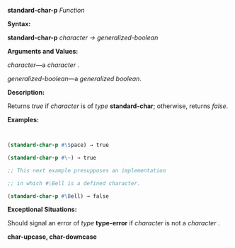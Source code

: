 **standard-char-p** *Function* 



**Syntax:** 



**standard-char-p** *character → generalized-boolean* 



**Arguments and Values:** 



*character*—a *character* . 



*generalized-boolean*—a *generalized boolean*. 



**Description:** 



Returns *true* if *character* is of *type* **standard-char**; otherwise, returns *false*. 



**Examples:**
```lisp


(standard-char-p #\Space) → true 

(standard-char-p #\~) → true 

;; This next example presupposes an implementation 

;; in which #\Bell is a defined character. 

(standard-char-p #\Bell) → false 


```
**Exceptional Situations:** 



Should signal an error of *type* **type-error** if *character* is not a *character* . 







 



 



**char-upcase, char-downcase** 



